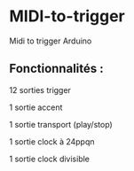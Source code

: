 MIDI-to-trigger
===============

Midi to trigger Arduino

## Fonctionnalités :

12 sorties trigger

1 sortie accent

1 sortie transport (play/stop)

1 sortie clock à 24ppqn

1 sortie clock divisible

